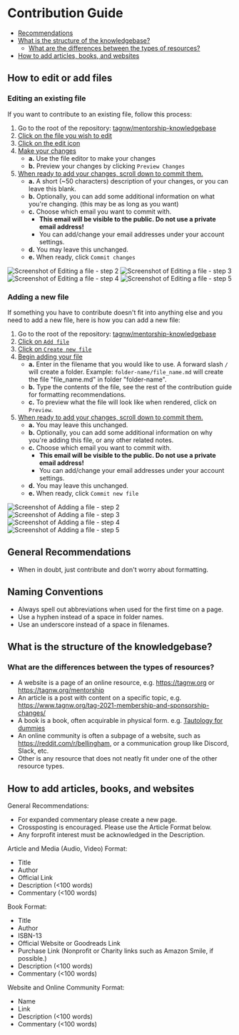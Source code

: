 # Contribution Guide

* [Recommendations](#recommendations)
* [What is the structure of the knowledgebase?](#what-is-the-structure-of-the-knowledgebase)
   * [What are the differences between the types of resources?](#what-are-the-differences-between-the-types-of-resources)
* [How to add articles, books, and websites](#how-to-add-articles-books-and-websites)

## How to edit or add files

### Editing an existing file

If you want to contribute to an existing file, follow this process:

1. Go to the root of the repository: [tagnw/mentorship-knowledgebase](https://github.com/tagnw/mentorship-knowledgebase)
1. [Click on the file you wish to edit](#edit-file-step-2)
1. [Click on the edit icon](#edit-file-step-3)
1. [Make your changes](#edit-file-step-4)
   * **a.** Use the file editor to make your changes
   * **b.** Preview your changes by clicking `Preview Changes`
1. [When ready to add your changes, scroll down to commit them.](#edit-file-step-5)
   * **a.** A short (~50 characters) description of your changes, or you can leave this blank.
   * **b.** Optionally, you can add some additional information on what you're changing. (this may be as long as you want)
   * **c.** Choose which email you want to commit with.
      * **This email will be visible to the public. Do not use a private email address!**
      * You can add/change your email addresses under your account settings.
   * **d.** You may leave this unchanged.
   * **e.** When ready, click `Commit changes`

<img id='edit-file-step-2' src='assets/images/edit-file-step-2.png' alt='Screenshot of Editing a file - step 2'>
<img id='edit-file-step-3' src='assets/images/edit-file-step-3.png' alt='Screenshot of Editing a file - step 3'>
<img id='edit-file-step-4' src='assets/images/edit-file-step-4.png' alt='Screenshot of Editing a file - step 4'>
<img id='edit-file-step-5' src='assets/images/edit-file-step-5.png' alt='Screenshot of Editing a file - step 5'>

### Adding a new file

If something you have to contribute doesn't fit into anything else and you need
to add a new file, here is how you can add a new file:

1. Go to the root of the repository: [tagnw/mentorship-knowledgebase](https://github.com/tagnw/mentorship-knowledgebase)
1. [Click on `Add file`](#add-file-step-2)
1. [Click on `Create new file`](#add-file-step-3)
1. [Begin adding your file](#add-file-step-4)
   * **a.** Enter in the filename that you would like to use. A forward slash `/` will create a folder. Example: `folder-name/file_name.md` will create the file "file_name.md" in folder "folder-name".
   * **b.** Type the contents of the file, see the rest of the contribution guide for formatting recommendations.
   * **c.** To preview what the file will look like when rendered, click on `Preview`.
1. [When ready to add your changes, scroll down to commit them.](#add-file-step-5)
   * **a.** You may leave this unchanged.
   * **b.** Optionally, you can add some additional information on why you're adding this file, or any other related notes.
   * **c.** Choose which email you want to commit with.
      * **This email will be visible to the public. Do not use a private email address!**
      * You can add/change your email addresses under your account settings.
   * **d.** You may leave this unchanged.
   * **e.** When ready, click `Commit new file`

<img id='add-file-step-2' src='assets/images/add-file-step-2.png' alt='Screenshot of Adding a file - step 2'>
<img id='add-file-step-3' src='assets/images/add-file-step-3.png' alt='Screenshot of Adding a file - step 3'>
<img id='add-file-step-4' src='assets/images/add-file-step-4.png' alt='Screenshot of Adding a file - step 4'>
<img id='add-file-step-5' src='assets/images/add-file-step-5.png' alt='Screenshot of Adding a file - step 5'>

## General Recommendations

* When in doubt, just contribute and don't worry about formatting.

## Naming Conventions

* Always spell out abbreviations when used for the first time on a page.
* Use a hyphen instead of a space in folder names.
* Use an underscore instead of a space in filenames.

## What is the structure of the knowledgebase?

### What are the differences between the types of resources?

* A website is a page of an online resource, e.g. https://tagnw.org or https://tagnw.org/mentorship
* An article is a post with content on a specific topic, e.g. https://www.tagnw.org/tag-2021-membership-and-sponsorship-changes/
* A book is a book, often acquirable in physical form. e.g. [Tautology for dummies](https://youtu.be/izGwDsrQ1eQ)
* An online community is often a subpage of a website, such as https://reddit.com/r/bellingham, or a communication group like Discord, Slack, etc.
* Other is any resource that does not neatly fit under one of the other resource types.

## How to add articles, books, and websites

General Recommendations:
* For expanded commentary please create a new page.
* Crossposting is encouraged. Please use the Article Format below.
* Any forprofit interest must be acknowledged in the Description.

Article and Media (Audio, Video) Format:
* Title
* Author
* Official Link
* Description (<100 words)
* Commentary (<100 words)

Book Format:
* Title
* Author
* ISBN-13
* Official Website or Goodreads Link
* Purchase Link (Nonprofit or Charity links such as Amazon Smile, if possible.)
* Description (<100 words)
* Commentary (<100 words)

Website and Online Community Format:
* Name
* Link
* Description (<100 words)
* Commentary (<100 words)
